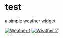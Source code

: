 # test
a simple weather widget

[![Weather 1](https://i.postimg.cc/LJL2WXb7/weather1.png)](https://postimg.cc/LJL2WXb7)
[![Weather 2](https://i.postimg.cc/67hw9Pwf/weather2.png)](https://postimg.cc/67hw9Pwf)
